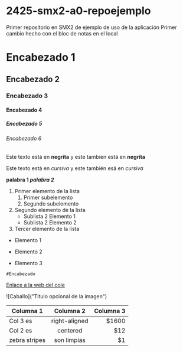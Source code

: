 # 2425-smx2-a0-repoejemplo
Primer repositorio en SMX2 de ejemplo de uso de la aplicación
Primer cambio hecho con el bloc de notas en el local

# Encabezado 1
## Encabezado 2
### Encabezado 3
#### Encabezado 4
##### Encabezado 5
###### Encabezado 6

Este texto está en **negrita** y este tambíen está en __negrita__

Este texto está en *cursiva* y este también esá en _cursiva_

**palabra 1 _palabra 2_**

1. Primer elemento de la lista
	1. Primer subelemento
	2. Segundo subelemento
2. Segundo elemento de la lista
	* Sublista 2 Elemento 1
	* Sublista 2 Elemento 2
3. Tercer elemento de la lista

* Elemento 1
- Elemento 2
+ Elemento 3

``#Encabezado``

[Enlace a la web del cole](https://www.fje.edu/ca/fje "Texto opcional")

![Caballo]("Titulo opcional de la imagen")

|Columna 1 |Columna 2 |Columna 3 |
|--------------|:----------:|---------------:|
|Col 3 es |right-aligned|$1600|
|Col 2 es |centered|$12|
|zebra stripes |son limpias|$1|




